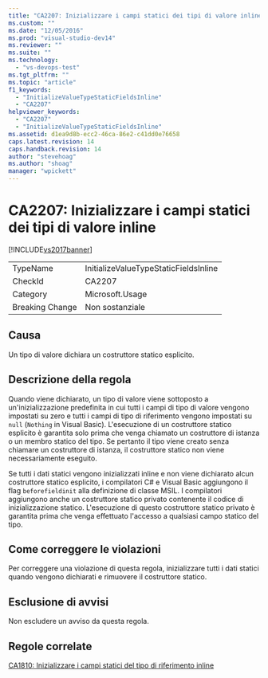 ```yaml
---
title: "CA2207: Inizializzare i campi statici dei tipi di valore inline | Microsoft Docs"
ms.custom: ""
ms.date: "12/05/2016"
ms.prod: "visual-studio-dev14"
ms.reviewer: ""
ms.suite: ""
ms.technology: 
  - "vs-devops-test"
ms.tgt_pltfrm: ""
ms.topic: "article"
f1_keywords: 
  - "InitializeValueTypeStaticFieldsInline"
  - "CA2207"
helpviewer_keywords: 
  - "CA2207"
  - "InitializeValueTypeStaticFieldsInline"
ms.assetid: d1ea9d8b-ecc2-46ca-86e2-c41dd0e76658
caps.latest.revision: 14
caps.handback.revision: 14
author: "stevehoag"
ms.author: "shoag"
manager: "wpickett"
---
```

# CA2207: Inizializzare i campi statici dei tipi di valore inline
[!INCLUDE[vs2017banner](../code-quality/includes/vs2017banner.md)]

|||  
|-|-|  
|TypeName|InitializeValueTypeStaticFieldsInline|  
|CheckId|CA2207|  
|Category|Microsoft.Usage|  
|Breaking Change|Non sostanziale|  
  
## Causa  
 Un tipo di valore dichiara un costruttore statico esplicito.  
  
## Descrizione della regola  
 Quando viene dichiarato, un tipo di valore viene sottoposto a un'inizializzazione predefinita in cui tutti i campi di tipo di valore vengono impostati su zero e tutti i campi di tipo di riferimento vengono impostati su `null` \(`Nothing` in Visual Basic\).  L'esecuzione di un costruttore statico esplicito è garantita solo prima che venga chiamato un costruttore di istanza o un membro statico del tipo.  Se pertanto il tipo viene creato senza chiamare un costruttore di istanza, il costruttore statico non viene necessariamente eseguito.  
  
 Se tutti i dati statici vengono inizializzati inline e non viene dichiarato alcun costruttore statico esplicito, i compilatori C\# e Visual Basic aggiungono il flag `beforefieldinit` alla definizione di classe MSIL.  I compilatori aggiungono anche un costruttore statico privato contenente il codice di inizializzazione statico.  L'esecuzione di questo costruttore statico privato è garantita prima che venga effettuato l'accesso a qualsiasi campo statico del tipo.  
  
## Come correggere le violazioni  
 Per correggere una violazione di questa regola, inizializzare tutti i dati statici quando vengono dichiarati e rimuovere il costruttore statico.  
  
## Esclusione di avvisi  
 Non escludere un avviso da questa regola.  
  
## Regole correlate  
 [CA1810: Inizializzare i campi statici del tipo di riferimento inline](../code-quality/ca1810-initialize-reference-type-static-fields-inline.md)